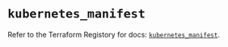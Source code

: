 # `kubernetes_manifest`

Refer to the Terraform Registory for docs: [`kubernetes_manifest`](https://registry.terraform.io/providers/hashicorp/kubernetes/2.25.2/docs/resources/manifest).
